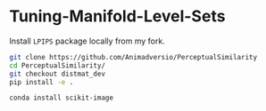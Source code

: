 # Tuning-Manifold-Level-Sets

Install `LPIPS` package locally from my fork. 
```bash
git clone https://github.com/Animadversio/PerceptualSimilarity
cd PerceptualSimilarity/
git checkout distmat_dev
pip install -e .
```

```
conda install scikit-image
```